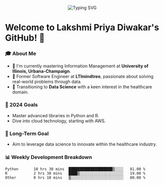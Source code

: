 <div align="center">
    <img src="https://readme-typing-svg.herokuapp.com?font=Jetbrains+mono&size=40&duration=3000&color=33FF33&center=true&vCenter=true&width=700&lines=Hi,+I+am+Lakshmi+Priya+Diwakar;Welcome+to+my+Github" alt="Typing SVG"/>
</div>

# Welcome to Lakshmi Priya Diwakar's GitHub! 👋

### 🎓 About Me
- 🌱 I'm currently mastering Information Management at **University of Illinois, Urbana-Champaign**.
- 🔭 Former Software Engineer at **LTImindtree**, passionate about solving real-world problems through data.
- 🤖 Transitioning to **Data Science** with a keen interest in the healthcare domain.

### 🎯 2024 Goals
- Master advanced libraries in Python and R.
- Dive into cloud technology, starting with AWS.

### 🚀 Long-Term Goal
- Aim to leverage data science to innovate within the healthcare industry.

### 📊 Weekly Development Breakdown
<!--START_SECTION:waka-->
```text
Python       10 hrs 30 mins  ████████████████████▒░░░░   81.00 %
R            2 hrs 30 mins   ████▒░░░░░░░░░░░░░░░░░░░░   19.00 %
Other        0 hrs 10 mins   ▒░░░░░░░░░░░░░░░░░░░░░░░░   00.00 %





